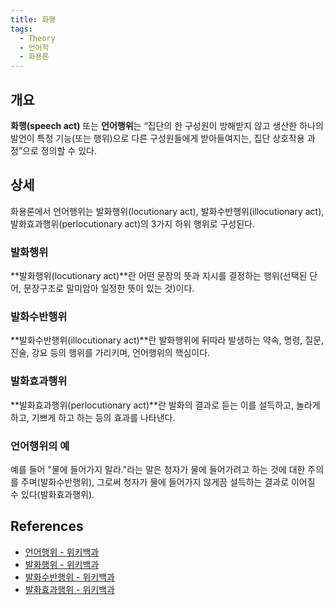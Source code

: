 ```yaml
---
title: 화행
tags:
  - Theory
  - 언어학
  - 화용론
---
```


## 개요
**화행(speech act)** 또는 **언어행위**는 “집단의 한 구성원이 방해받지 않고 생산한 하나의 발언이 특정 기능(또는 행위)으로 다른 구성원들에게 받아들여지는, 집단 상호작용 과정”으로 정의할 수 있다.

## 상세
화용론에서 언어행위는 발화행위(locutionary act), 발화수반행위(illocutionary act), 발화효과행위(perlocutionary act)의 3가지 하위 행위로 구성된다.
### 발화행위
**발화행위(locutionary act)**란 어떤 문장의 뜻과 지시를 결정하는 행위(선택된 단어, 문장구조로 말미암아 일정한 뜻이 있는 것)이다.
### 발화수반행위
**발화수반행위(illocutionary act)**란 발화행위에 뒤따라 발생하는 약속, 명령, 질문, 진술, 강요 등의 행위를 가리키며, 언어행위의 핵심이다.
### 발화효과행위
**발화효과행위(perlocutionary act)**란 발화의 결과로 듣는 이를 설득하고, 놀라게 하고, 기쁘게 하고 하는 등의 효과를 나타낸다.
### 언어행위의 예
예를 들어 "물에 들어가지 말라."라는 말은 청자가 물에 들어가려고 하는 것에 대한 주의를 주며(발화수반행위), 그로써 청자가 물에 들어가지 않게끔 설득하는 결과로 이어질 수 있다(발화효과행위).

## References
- [언어행위 - 위키백과](https://ko.wikipedia.org/wiki/언어행위)
- [발화행위 - 위키백과](https://ko.wikipedia.org/wiki/발화행위)
- [발화수반행위 - 위키백과](https://ko.wikipedia.org/wiki/발화수반행위)
- [발화효과행위 - 위키백과](https://ko.wikipedia.org/wiki/발화효과행위)
